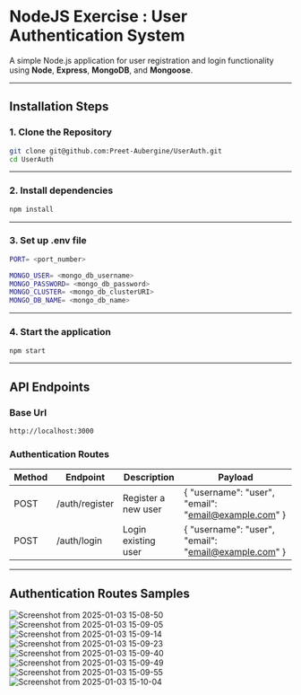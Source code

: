 # NodeJS Exercise : User Authentication System

A simple Node.js application for user registration and login functionality using **Node**, **Express**, **MongoDB**, and **Mongoose**.

---

## Installation Steps

### 1. Clone the Repository
```bash
git clone git@github.com:Preet-Aubergine/UserAuth.git
cd UserAuth
```
---

### 2. Install dependencies
```bash
npm install
```
---

### 3. Set up .env file
```bash
PORT= <port_number>

MONGO_USER= <mongo_db_username>
MONGO_PASSWORD= <mongo_db_password>
MONGO_CLUSTER= <mongo_db_clusterURI>
MONGO_DB_NAME= <mongo_db_name>
```
---

### 4. Start the application
```bash
npm start
```
---

## API Endpoints

### Base Url
```bash
http://localhost:3000
```
### Authentication Routes

|     Method     |           Endpoint            |             Description               |                              Payload                           |
|----------------|-------------------------------|---------------------------------------|----------------------------------------------------------------|
|      POST      |         /auth/register        |          Register a new user          |       { "username": "user", "email": "email@example.com" }     |
|      POST      |          /auth/login          |          Login existing user          |       { "username": "user", "email": "email@example.com" }     |

---

## Authentication Routes Samples

![Screenshot from 2025-01-03 15-08-50](https://github.com/user-attachments/assets/ee3336db-4fe1-49e5-9400-66e5ca1bcaca)
![Screenshot from 2025-01-03 15-09-05](https://github.com/user-attachments/assets/9d63b13e-8660-46cf-826f-fab7af3f2cd7)
![Screenshot from 2025-01-03 15-09-14](https://github.com/user-attachments/assets/e6a0adae-4f61-4c94-9546-434fe9a3f6e0)
![Screenshot from 2025-01-03 15-09-23](https://github.com/user-attachments/assets/ae0d7373-8b75-499f-b175-001f14809c74)
![Screenshot from 2025-01-03 15-09-40](https://github.com/user-attachments/assets/309adaa9-6937-49d6-a0ce-b20a9fa25414)
![Screenshot from 2025-01-03 15-09-49](https://github.com/user-attachments/assets/9757c48e-6ad1-4a09-9bc6-87d4f34b03f9)
![Screenshot from 2025-01-03 15-09-55](https://github.com/user-attachments/assets/d9ed1b7b-0c49-482d-8a4d-899064264a12)
![Screenshot from 2025-01-03 15-10-04](https://github.com/user-attachments/assets/56cef731-7e71-4377-821b-af1ed579d7cc)





